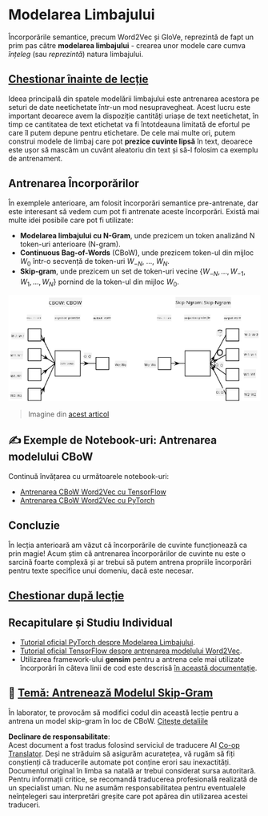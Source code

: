 <!--
CO_OP_TRANSLATOR_METADATA:
{
  "original_hash": "31b46ba1f3aa78578134d4829f88be53",
  "translation_date": "2025-08-25T21:56:03+00:00",
  "source_file": "lessons/5-NLP/15-LanguageModeling/README.md",
  "language_code": "ro"
}
-->
# Modelarea Limbajului

Încorporările semantice, precum Word2Vec și GloVe, reprezintă de fapt un prim pas către **modelarea limbajului** - crearea unor modele care cumva *înțeleg* (sau *reprezintă*) natura limbajului.

## [Chestionar înainte de lecție](https://ff-quizzes.netlify.app/en/ai/quiz/29)

Ideea principală din spatele modelării limbajului este antrenarea acestora pe seturi de date neetichetate într-un mod nesupravegheat. Acest lucru este important deoarece avem la dispoziție cantități uriașe de text neetichetat, în timp ce cantitatea de text etichetat va fi întotdeauna limitată de efortul pe care îl putem depune pentru etichetare. De cele mai multe ori, putem construi modele de limbaj care pot **prezice cuvinte lipsă** în text, deoarece este ușor să mascăm un cuvânt aleatoriu din text și să-l folosim ca exemplu de antrenament.

## Antrenarea Încorporărilor

În exemplele anterioare, am folosit încorporări semantice pre-antrenate, dar este interesant să vedem cum pot fi antrenate aceste încorporări. Există mai multe idei posibile care pot fi utilizate:

* **Modelarea limbajului cu N-Gram**, unde prezicem un token analizând N token-uri anterioare (N-gram).
* **Continuous Bag-of-Words** (CBoW), unde prezicem token-ul din mijloc $W_0$ într-o secvență de token-uri $W_{-N}$, ..., $W_N$.
* **Skip-gram**, unde prezicem un set de token-uri vecine {$W_{-N},\dots, W_{-1}, W_1,\dots, W_N$} pornind de la token-ul din mijloc $W_0$.

![imagine dintr-un articol despre conversia cuvintelor în vectori](../../../../../translated_images/example-algorithms-for-converting-words-to-vectors.fbe9207a726922f6f0f5de66427e8a6eda63809356114e28fb1fa5f4a83ebda7.ro.png)

> Imagine din [acest articol](https://arxiv.org/pdf/1301.3781.pdf)

## ✍️ Exemple de Notebook-uri: Antrenarea modelului CBoW

Continuă învățarea cu următoarele notebook-uri:

* [Antrenarea CBoW Word2Vec cu TensorFlow](../../../../../lessons/5-NLP/15-LanguageModeling/CBoW-TF.ipynb)
* [Antrenarea CBoW Word2Vec cu PyTorch](../../../../../lessons/5-NLP/15-LanguageModeling/CBoW-PyTorch.ipynb)

## Concluzie

În lecția anterioară am văzut că încorporările de cuvinte funcționează ca prin magie! Acum știm că antrenarea încorporărilor de cuvinte nu este o sarcină foarte complexă și ar trebui să putem antrena propriile încorporări pentru texte specifice unui domeniu, dacă este necesar.

## [Chestionar după lecție](https://ff-quizzes.netlify.app/en/ai/quiz/30)

## Recapitulare și Studiu Individual

* [Tutorial oficial PyTorch despre Modelarea Limbajului](https://pytorch.org/tutorials/beginner/nlp/word_embeddings_tutorial.html).
* [Tutorial oficial TensorFlow despre antrenarea modelului Word2Vec](https://www.TensorFlow.org/tutorials/text/word2vec).
* Utilizarea framework-ului **gensim** pentru a antrena cele mai utilizate încorporări în câteva linii de cod este descrisă [în această documentație](https://pytorch.org/tutorials/beginner/nlp/word_embeddings_tutorial.html).

## 🚀 [Temă: Antrenează Modelul Skip-Gram](lab/README.md)

În laborator, te provocăm să modifici codul din această lecție pentru a antrena un model skip-gram în loc de CBoW. [Citește detaliile](lab/README.md)

**Declinare de responsabilitate**:  
Acest document a fost tradus folosind serviciul de traducere AI [Co-op Translator](https://github.com/Azure/co-op-translator). Deși ne străduim să asigurăm acuratețea, vă rugăm să fiți conștienți că traducerile automate pot conține erori sau inexactități. Documentul original în limba sa natală ar trebui considerat sursa autoritară. Pentru informații critice, se recomandă traducerea profesională realizată de un specialist uman. Nu ne asumăm responsabilitatea pentru eventualele neînțelegeri sau interpretări greșite care pot apărea din utilizarea acestei traduceri.
